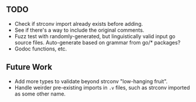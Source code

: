 TODO
----
 - Check if strconv import already exists before adding.
 - See if there's a way to include the original comments.
 - Fuzz test with randomly-generated, but linguistically valid input go
   source files.  Auto-generate based on grammar from go/\* packages?
 - Godoc functions, etc.

Future Work
-----------
 - Add more types to validate beyond strconv "low-hanging fruit".
 - Handle weirder pre-existing imports in `.v` files, such as strconv
   imported as some other name.
